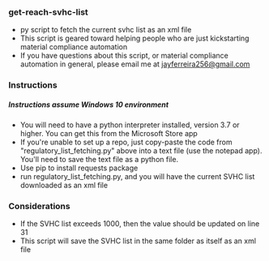 ### get-reach-svhc-list
- py script to fetch the current svhc list as an xml file
- This script is geared toward helping people who are just kickstarting material compliance automation
- If you have questions about this script, or material compliance automation in general, please email me at jayferreira256@gmail.com

### Instructions
##### Instructions assume Windows 10 environment
- You will need to have a python interpreter installed, version 3.7 or higher. You can get this from the Microsoft Store app
- If you're unable to set up a repo, just copy-paste the code from "regulatory_list_fetching.py" above into a text file (use the notepad app). You'll need to save the text file as a python file.
- Use pip to install requests package
- run regulatory_list_fetching.py, and you will have the current SVHC list downloaded as an xml file

### Considerations
- If the SVHC list exceeds 1000, then the value should be updated on line 31
- This script will save the SVHC list in the same folder as itself as an xml file
